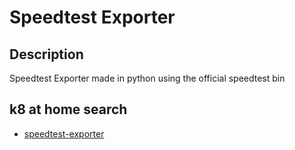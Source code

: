 # Speedtest Exporter

## Description

Speedtest Exporter made in python using the official speedtest bin

## k8 at home search

- [speedtest-exporter](https://nanne.dev/k8s-at-home-search/#/speedtest-exporter)
